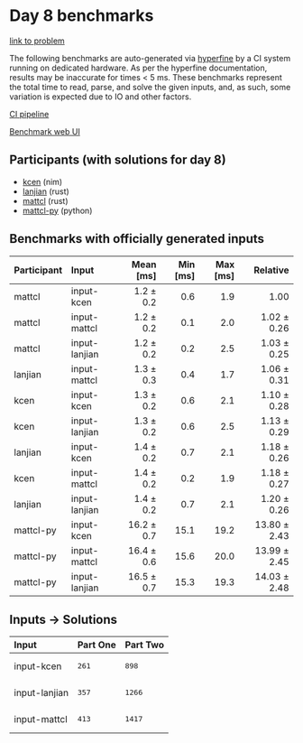 # Day 8 benchmarks

[link to problem](https://adventofcode.com/2024/day/8)

The following benchmarks are auto-generated via
[hyperfine](https://github.com/sharkdp/hyperfine) by a CI system running on
dedicated hardware. As per the hyperfine documentation, results may be
inaccurate for times < 5 ms. These benchmarks represent the total time to read,
parse, and solve the given inputs, and, as such, some variation is expected due
to IO and other factors.

[CI pipeline](http://ci.papercode.net:8080/teams/main/pipelines/aoc2024)

[Benchmark web UI](https://aoc.ancalagon.black)


## Participants (with solutions for day 8)

- [kcen](https://github.com/kcen/aoc2024) (nim)
- [lanjian](https://github.com/lanjian/aoc-2024) (rust)
- [mattcl](https://github.com/mattcl/aoc2024) (rust)
- [mattcl-py](https://github.com/mattcl/aoc2024-py) (python)


## Benchmarks with officially generated inputs

| Participant | Input | Mean [ms] | Min [ms] | Max [ms] | Relative |
|:---|:---|---:|---:|---:|---:|
| mattcl | input-kcen | 1.2 ± 0.2 | 0.6 | 1.9 | 1.00 |
| mattcl | input-mattcl | 1.2 ± 0.2 | 0.1 | 2.0 | 1.02 ± 0.26 |
| mattcl | input-lanjian | 1.2 ± 0.2 | 0.2 | 2.5 | 1.03 ± 0.25 |
| lanjian | input-mattcl | 1.3 ± 0.3 | 0.4 | 1.7 | 1.06 ± 0.31 |
| kcen | input-kcen | 1.3 ± 0.2 | 0.6 | 2.1 | 1.10 ± 0.28 |
| kcen | input-lanjian | 1.3 ± 0.2 | 0.6 | 2.5 | 1.13 ± 0.29 |
| lanjian | input-kcen | 1.4 ± 0.2 | 0.7 | 2.1 | 1.18 ± 0.26 |
| kcen | input-mattcl | 1.4 ± 0.2 | 0.2 | 1.9 | 1.18 ± 0.27 |
| lanjian | input-lanjian | 1.4 ± 0.2 | 0.7 | 2.1 | 1.20 ± 0.26 |
| mattcl-py | input-kcen | 16.2 ± 0.7 | 15.1 | 19.2 | 13.80 ± 2.43 |
| mattcl-py | input-mattcl | 16.4 ± 0.6 | 15.6 | 20.0 | 13.99 ± 2.45 |
| mattcl-py | input-lanjian | 16.5 ± 0.7 | 15.3 | 19.3 | 14.03 ± 2.48 |


## Inputs -> Solutions

| Input | Part One | Part Two |
|:---|:---|:---|
|input-kcen|<pre>261</pre>|<pre>898</pre>|
|input-lanjian|<pre>357</pre>|<pre>1266</pre>|
|input-mattcl|<pre>413</pre>|<pre>1417</pre>|